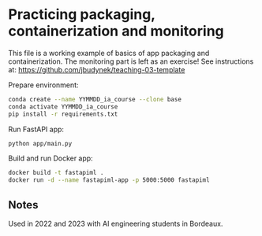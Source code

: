 # Practicing packaging, containerization and monitoring

This file is a working example of basics of app packaging and containerization.
The monitoring part is left as an exercise!
See instructions at: <https://github.com/jbudynek/teaching-03-template>

Prepare environment:

```bash
conda create --name YYMMDD_ia_course --clone base
conda activate YYMMDD_ia_course
pip install -r requirements.txt
```

Run FastAPI app:

```bash
python app/main.py
```

Build and run Docker app:

```bash
docker build -t fastapiml .
docker run -d --name fastapiml-app -p 5000:5000 fastapiml
```

## Notes

Used in 2022 and 2023 with AI engineering students in Bordeaux.

